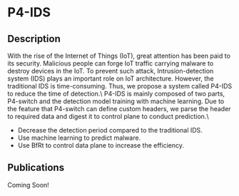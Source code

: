 # P4-IDS
## Description
With the rise of the Internet of Things (IoT), great attention has been paid to its security. Malicious people can forge IoT traffic carrying malware to destroy devices in the IoT. To prevent such attack, Intrusion-detection system (IDS) plays an important role on IoT architecture. However, the traditional IDS is time-consuming. Thus, we propose a system called P4-IDS to reduce the time of detection.\\
P4-IDS is mainly composed of two parts, P4-switch and the detection model training with machine learning. Due to the feature that P4-switch can define custom headers, we parse the header to required data and digest it to control plane to conduct prediction.\\
* Decrease the detection period compared to the traditional IDS.
* Use machine learning to predict malware.
* Use BfRt to control data plane to increase the efficiency.

## Publications
Coming Soon!

